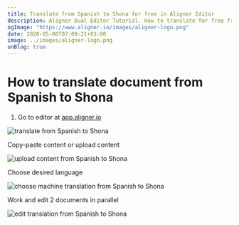 ```yaml
---
title: Translate from Spanish to Shona for free in Aligner Editor
description: Aligner Dual Editor Tutorial. How to translate for free from Spanish to Shona. Aligner is multilingual document management platform. 
ogImage: "https://www.aligner.io/images/aligner-logo.png"
date: 2020-05-06T07:09:21+03:00
image: ../images/aligner-logo.png
onBlog: true
---
```


# How to translate document from Spanish to Shona

1. Go to editor at [app.aligner.io](https://app.aligner.io "Aligner App web page")

![translate from Spanish to Shona](../aligner-blank-editor.png "translate from Spanish to Shona")

Copy-paste content or upload content

![upload content from Spanish to Shona](../aligner-uploaded-document.png "upload content from Spanish to Shona")

Choose desired language

![choose machine translation from Spanish to Shona](../aligner-language-dropdown.png "choose machine translation from Spanish to Shona")

Work and edit 2 documents in parallel

![edit translation from Spanish to Shona](../aligner-double-sitded-editor.png "edit translation from Spanish to Shona")

